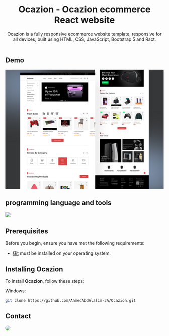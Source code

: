 <div align="center">
<h1 align="center">Ocazion - Ocazion ecommerce React website</h1>
Ocazion is a fully responsive ecommerce website template, responsive for all devices, built using HTML, CSS, JavaScript, Bootstrap 5 and Ract.
<br />
<br />
</div>

## Demo

![Ocazion Desktop Demo](./website-demo-image/Ocazion.png "Desktop Demo")

## programming language and tools

<p>
   <a href="#">
    <img src="https://skillicons.dev/icons?i=html,css,js,bootstrap,vscode,ps,&perline=7" />
   </a>
</p>

## Prerequisites

Before you begin, ensure you have met the following requirements:

* [Git](https://git-scm.com/downloads "Download Git") must be installed on your operating system.

## Installing Ocazion

To install **Ocazion**, follow these steps:

Windows:

```bash
git clone https://github.com/AhmedAbdAlalim-3A/Ocazion.git
```

## Contact

<p align="left">
  <a href="https://www.linkedin.com/in/ahmed-abd-alalim-286768299/" target="_blank"><img src="https://img.shields.io/badge/-LinkedIn-%230077B5?style=for-the-badge&logo=linkedin&logoColor=white" style="border-radius: 30px" target="_blank"></a>
<!--   <a href="https://github.com/Death-Mask" target="_blank"><img src="https://img.shields.io/badge/GitHub-000000?style=for-the-badge&logo=github&logoColor=whit style="border-radius: 30px" target="_blank"></a> -->
